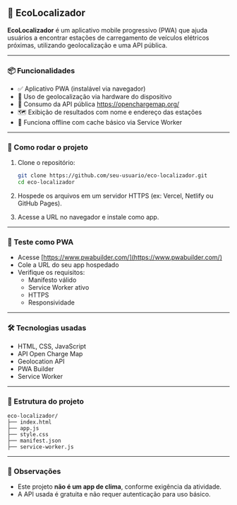 ## 🌱 EcoLocalizador

**EcoLocalizador** é um aplicativo mobile progressivo (PWA) que ajuda usuários a encontrar estações de carregamento de veículos elétricos próximas, utilizando geolocalização e uma API pública.

---

### 📦 Funcionalidades

- ✅ Aplicativo PWA (instalável via navegador)
- 📍 Uso de geolocalização via hardware do dispositivo
- 🔌 Consumo da API pública https://openchargemap.org/
- 🗺️ Exibição de resultados com nome e endereço das estações
- 📶 Funciona offline com cache básico via Service Worker

---

### 🚀 Como rodar o projeto

1. Clone o repositório:
   ```bash
   git clone https://github.com/seu-usuario/eco-localizador.git
   cd eco-localizador
   ```

2. Hospede os arquivos em um servidor HTTPS (ex: Vercel, Netlify ou GitHub Pages).

3. Acesse a URL no navegador e instale como app.

---

### 🧪 Teste como PWA

- Acesse [https://www.pwabuilder.com/](https://www.pwabuilder.com/)
- Cole a URL do seu app hospedado
- Verifique os requisitos:
  - Manifesto válido
  - Service Worker ativo
  - HTTPS
  - Responsividade

---

### 🛠️ Tecnologias usadas

- HTML, CSS, JavaScript
- API Open Charge Map
- Geolocation API
- PWA Builder
- Service Worker

---

### 📁 Estrutura do projeto

```
eco-localizador/
├── index.html
├── app.js
├── style.css
├── manifest.json
├── service-worker.js
```

---

### 📌 Observações

- Este projeto **não é um app de clima**, conforme exigência da atividade.
- A API usada é gratuita e não requer autenticação para uso básico.

